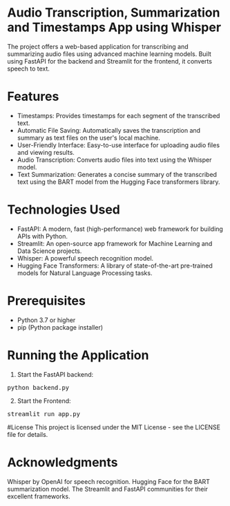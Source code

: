 # Audio Transcription, Summarization and Timestamps App using Whisper

The project offers a web-based application for transcribing and summarizing audio files using advanced machine learning models. Built using FastAPI for the backend and Streamlit for the frontend, it converts speech to text.

# Features
- Timestamps: Provides timestamps for each segment of the transcribed text.
- Automatic File Saving: Automatically saves the transcription and summary as text files on the user's local machine.
- User-Friendly Interface: Easy-to-use interface for uploading audio files and viewing results.
- Audio Transcription: Converts audio files into text using the Whisper model.
- Text Summarization: Generates a concise summary of the transcribed text using the BART model from the Hugging Face transformers library.

# Technologies Used
- FastAPI: A modern, fast (high-performance) web framework for building APIs with Python.
- Streamlit: An open-source app framework for Machine Learning and Data Science projects.
- Whisper: A powerful speech recognition model.
- Hugging Face Transformers: A library of state-of-the-art pre-trained models for Natural Language Processing tasks.

# Prerequisites
- Python 3.7 or higher
- pip (Python package installer)

# Running the Application

1. Start the FastAPI backend:
<pre>
python backend.py
</pre>

2. Start the Frontend:
<pre>
streamlit run app.py
</pre>

#License
This project is licensed under the MIT License - see the LICENSE file for details.

# Acknowledgments
Whisper by OpenAI for speech recognition.
Hugging Face for the BART summarization model.
The Streamlit and FastAPI communities for their excellent frameworks.
